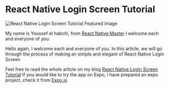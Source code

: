 
# React Native Login Screen Tutorial

  

![React Native Login Screen Tutorial Featured Image](https://reactnativemaster.com/wp-content/uploads/2019/11/React-Native-Login-Screen-Tutorial.png)
  

My name is Youssef el habchi, from [React Native Master](https://reactnativemaster.com) I welcome each and everyone of you.


Hello again, I welcome each and everyone of you. In this article, we will go through the process of making an simple and elegant of React Native Login Screen


Feel free to read the whole article on my blog [React Native Login Screen Tutorial](https://reactnativemaster.com/react-native-login-screen-tutorial)
If you would like to try the app on Expo, I have prepared an expo project, check it from  [Expo.io](https://expo.io/@alhydra/react-native-login-screen-tutorial)
